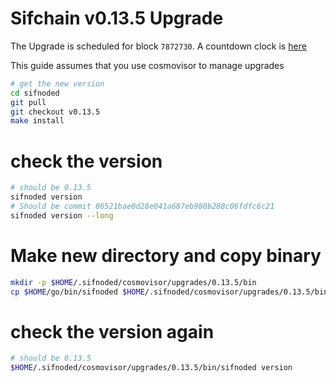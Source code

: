 # Sifchain v0.13.5 Upgrade

The Upgrade is scheduled for block `7872730`. A countdown clock is [here](https://www.mintscan.io/sifchain/blocks/7872730)

This guide assumes that you use cosmovisor to manage upgrades

```bash
# get the new version
cd sifnoded
git pull
git checkout v0.13.5
make install
```

# check the version

```bash
# should be 0.13.5
sifnoded version
# Should be commit 06521bae0d28e041a687eb980b288c06fdfc6c21
sifnoded version --long
```

# Make new directory and copy binary

```bash
mkdir -p $HOME/.sifnoded/cosmovisor/upgrades/0.13.5/bin
cp $HOME/go/bin/sifnoded $HOME/.sifnoded/cosmovisor/upgrades/0.13.5/bin
```

# check the version again

```bash
# should be 0.13.5
$HOME/.sifnoded/cosmovisor/upgrades/0.13.5/bin/sifnoded version
```
